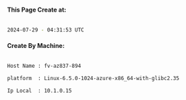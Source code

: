 
   
#### This Page Create at:

```bash

2024-07-29 - 04:31:53 UTC

```

#### Create By Machine:

```bash

Host Name : fv-az837-894

platform  : Linux-6.5.0-1024-azure-x86_64-with-glibc2.35

Ip Local  : 10.1.0.15

```

